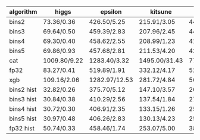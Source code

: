 | algorithm | higgs | epsilon | kitsune | criteo | bosch | year | yahoo | msltr |
|-------|-------|-------|-------|-------|-------|-------|-------|-------|
| bins2 | 73.36/0.36 | 426.50/5.25 | 215.91/3.05 | 444.28/7.39 | 46.63/0.47 | 12.94/0.16 | 61.50/0.41 | 72.08/0.55 |
| bins3 | 69.64/0.50 | 459.39/2.83 | 207.96/2.45 | 440.68/38.97 | 47.35/0.30 | 12.79/0.22 | 61.07/0.41 | 74.35/0.29 |
| bins4 | 69.30/0.40 | 458.62/2.55 | 208.99/1.23 | 416.60/6.73 | 46.45/0.28 | 11.90/0.23 | 61.15/0.43 | 77.66/1.94 |
| bins5 | 69.86/0.93 | 457.68/2.81 | 211.53/4.20 | 423.80/19.23 | 47.52/1.54 | 11.79/0.09 | 61.76/0.45 | 77.92/0.50 |
| cat | 1009.80/9.22 | 1283.40/3.32 | 1495.00/31.43 | 7702.20/55.16 | 998.40/30.36 | 95.80/1.17 | 588.20/4.83 | 865.40/9.13 |
| fp32 | 83.27/0.41 | 519.89/1.91 | 332.12/4.17 | 524.61/9.32 | 59.94/0.08 | 12.67/0.11 | 75.44/0.37 | 103.09/1.05 |
| xgb | 109.16/2.06 | 1282.97/12.53 | 281.72/4.84 | 565.52/1.54 | 130.92/0.45 | 28.85/0.47 | 103.87/0.46 | 72.37/0.22 |
| bins2 hist | 32.82/0.26 | 375.70/5.12 | 147.10/3.57 | 269.00/7.70 | 39.80/0.54 | 5.99/0.14 | 43.59/0.33 | 38.23/0.27 |
| bins3 hist | 30.84/0.38 | 410.29/2.56 | 137.54/1.84 | 273.68/38.78 | 40.36/0.34 | 5.85/0.16 | 43.47/0.36 | 40.21/0.18 |
| bins4 hist | 30.72/0.30 | 406.91/2.35 | 133.15/1.26 | 252.20/6.67 | 39.88/0.26 | 5.23/0.15 | 43.73/0.27 | 43.23/0.92 |
| bins5 hist | 30.97/0.48 | 406.26/2.83 | 130.13/4.23 | 259.50/18.63 | 40.70/1.06 | 5.14/0.06 | 44.80/0.44 | 43.68/0.35 |
| fp32 hist | 50.74/0.33 | 458.46/1.74 | 253.07/5.00 | 385.98/9.60 | 53.08/0.19 | 6.68/0.09 | 58.53/0.26 | 66.39/1.05 |
